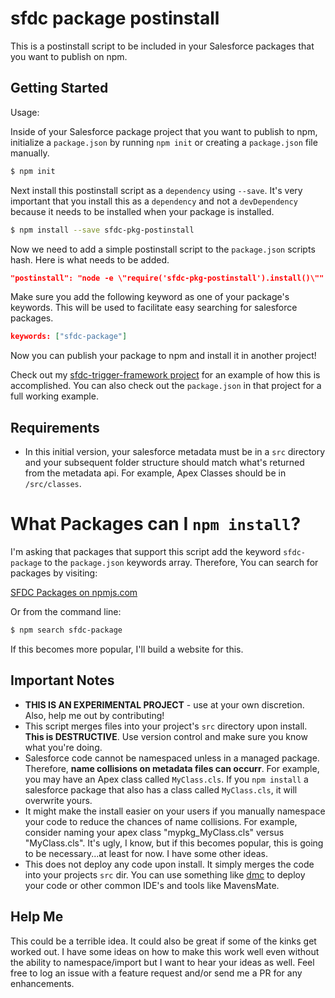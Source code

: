# sfdc package postinstall

This is a postinstall script to be included in your Salesforce packages 
that you want to publish on npm.

## Getting Started

Usage:

Inside of your Salesforce package project that you want to publish to npm, 
initialize a `package.json` by running `npm init` or creating a `package.json`
file manually.

```bash
$ npm init
```

Next install this postinstall script as a `dependency` using `--save`. It's 
very important that you install this as a `dependency` and not a `devDependency`
because it needs to be installed when your package is installed.

```bash
$ npm install --save sfdc-pkg-postinstall
```

Now we need to add a simple postinstall script to the `package.json` scripts
hash. Here is what needs to be added.

```json
"postinstall": "node -e \"require('sfdc-pkg-postinstall').install()\""
```

Make sure you add the following keyword as one of your package's keywords. 
This will be used to facilitate easy searching for salesforce packages.

```json
keywords: ["sfdc-package"]
```

Now you can publish your package to npm and install it in another project!

Check out my [sfdc-trigger-framework project](https://github.com/kevinohara80/sfdc-trigger-framework) 
for an example of how this is accomplished. You can also check out the `package.json`
in that project for a full working example.

## Requirements

* In this initial version, your salesforce metadata must be in a `src`
directory and your subsequent folder structure should match what's returned
from the metadata api. For example, Apex Classes should be in `/src/classes`.

# What Packages can I `npm install`?

I'm asking that packages that support this script add the keyword
`sfdc-package` to the `package.json` keywords array. Therefore,
You can search for packages by visiting:

[SFDC Packages on npmjs.com](https://www.npmjs.com/search?q=sfdc-package)

Or from the command line:

```bash
$ npm search sfdc-package
```

If this becomes more popular, I'll build a website for this.

## Important Notes

* __THIS IS AN EXPERIMENTAL PROJECT__ - use at your own discretion. Also,
help me out by contributing!
* This script merges files into your project's `src` directory upon
install. __This is DESTRUCTIVE__. Use version control and make sure you
know what you're doing.
* Salesforce code cannot be namespaced unless in a managed package. 
Therefore, __name collisions on metadata files can occurr__. For example, 
you may have an Apex class called `MyClass.cls`. If you `npm install` 
a salesforce package that also has a class called `MyClass.cls`,
it will overwrite yours.
* It might make the install easier on your users if you manually namespace
your code to reduce the chances of name collisions. For example, consider
naming your apex class "mypkg_MyClass.cls" versus "MyClass.cls". It's ugly,
I know, but if this becomes popular, this is going to be necessary...at least
for now. I have some other ideas.
* This does not deploy any code upon install. It simply merges the code
into your projects `src` dir. You can use something like
[dmc](https://github.com/kevinohara80/dmc) to deploy your code or other
common IDE's and tools like MavensMate.

## Help Me

This could be a terrible idea. It could also be great if some of the kinks
get worked out. I have some ideas on how to make this work well even without
the ability to namespace/import but I want to hear your ideas as well. Feel
free to log an issue with a feature request and/or send me a PR for any 
enhancements.
